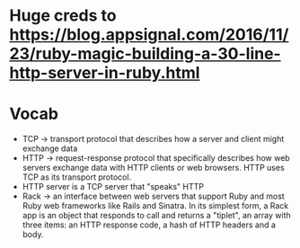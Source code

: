 # Huge creds to https://blog.appsignal.com/2016/11/23/ruby-magic-building-a-30-line-http-server-in-ruby.html
# Vocab
- TCP -> transport protocol that describes how a server and client might exchange data
- HTTP -> request-response protocol that specifically describes how web servers exchange data with HTTP clients or web browsers. HTTP uses TCP as its transport protocol. 
- HTTP server is a TCP server that "speaks" HTTP
- Rack -> an interface between web servers that support Ruby and most Ruby web frameworks like Rails and Sinatra. In its simplest form, a Rack app is an object that responds to call and returns a "tiplet", an array with three items: an HTTP response code, a hash of HTTP headers and a body.